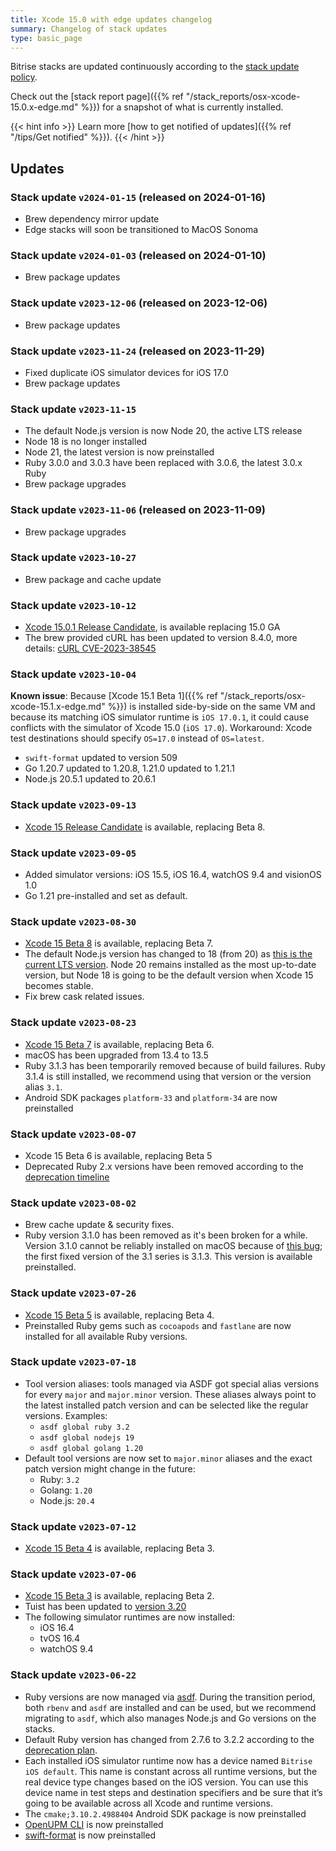 ```yaml
---
title: Xcode 15.0 with edge updates changelog
summary: Changelog of stack updates
type: basic_page
---
```


Bitrise stacks are updated continuously according to the [stack update policy](https://devcenter.bitrise.io/en/infrastructure/build-stacks/stack-update-policy.html).

Check out the [stack report page]({{% ref "/stack_reports/osx-xcode-15.0.x-edge.md" %}}) for a snapshot of what is currently installed.

{{< hint info >}}
Learn more [how to get notified of updates]({{% ref "/tips/Get notified" %}}).
{{< /hint >}}

## Updates

### Stack update `v2024-01-15` (released on 2024-01-16)

- Brew dependency mirror update
-  Edge stacks will soon be transitioned to MacOS Sonoma

### Stack update `v2024-01-03` (released on 2024-01-10)

- Brew package updates

### Stack update `v2023-12-06` (released on 2023-12-06)

- Brew package updates

### Stack update `v2023-11-24` (released on 2023-11-29)

- Fixed duplicate iOS simulator devices for iOS 17.0
- Brew package updates

### Stack update `v2023-11-15`

- The default Node.js version is now Node 20, the active LTS release
- Node 18 is no longer installed
- Node 21, the latest version is now preinstalled
- Ruby 3.0.0 and 3.0.3 have been replaced with 3.0.6, the latest 3.0.x Ruby
- Brew package upgrades

### Stack update `v2023-11-06` (released on 2023-11-09)

- Brew package upgrades

### Stack update `v2023-10-27`

- Brew package and cache update

### Stack update `v2023-10-12`

- [Xcode 15.0.1 Release Candidate](https://developer.apple.com/documentation/xcode-release-notes/xcode-15_0_1-release-notes), is available replacing 15.0 GA
-  The brew provided cURL has been updated to version 8.4.0, more details: [cURL CVE-2023-38545](https://stacks.bitrise.io/announcements/curl-cve-2023-38545/)

### Stack update `v2023-10-04`

**Known issue**: Because [Xcode 15.1 Beta 1]({{% ref "/stack_reports/osx-xcode-15.1.x-edge.md" %}}) is installed side-by-side on the same VM and because its matching iOS simulator runtime is `iOS 17.0.1`, it could cause conflicts with the simulator of Xcode 15.0 (`iOS 17.0`). Workaround: Xcode test destinations should specify `OS=17.0` instead of `OS=latest`.

- `swift-format` updated to version 509
- Go 1.20.7 updated to 1.20.8, 1.21.0 updated to 1.21.1
- Node.js 20.5.1 updated to 20.6.1


### Stack update `v2023-09-13`

- [Xcode 15 Release Candidate](https://developer.apple.com/documentation/xcode-release-notes/xcode-15-release-notes) is available, replacing Beta 8.

### Stack update `v2023-09-05`

- Added simulator versions: iOS 15.5, iOS 16.4, watchOS 9.4 and visionOS 1.0
- Go 1.21 pre-installed and set as default.

### Stack update `v2023-08-30`

- [Xcode 15 Beta 8](https://developer.apple.com/documentation/xcode-release-notes/xcode-15-release-notes) is available, replacing Beta 7.
- The default Node.js version has changed to 18 (from 20) as [this is the current LTS version](https://endoflife.date/nodejs). Node 20 remains installed as the most up-to-date version, but Node 18 is going to be the default version when Xcode 15 becomes stable.
- Fix brew cask related issues.


### Stack update `v2023-08-23`

- [Xcode 15 Beta 7](https://developer.apple.com/documentation/xcode-release-notes/xcode-15-release-notes) is available, replacing Beta 6.
- macOS has been upgraded from 13.4 to 13.5
- Ruby 3.1.3 has been temporarily removed because of build failures. Ruby 3.1.4 is still installed, we recommend using that version or the version alias `3.1`.
- Android SDK packages `platform-33` and `platform-34` are now preinstalled

### Stack update `v2023-08-07`

- Xcode 15 Beta 6 is available, replacing Beta 5
- Deprecated Ruby 2.x versions have been removed according to the [deprecation timeline](https://discuss.bitrise.io/t/ruby-2-7-x-deprecation/22544)

### Stack update `v2023-08-02`

- Brew cache update & security fixes.
- Ruby version 3.1.0 has been removed as it's been broken for a while. Version 3.1.0 cannot be reliably installed on macOS because of [this bug](https://bugs.ruby-lang.org/issues/18912); the first fixed version of the 3.1 series is 3.1.3. This version is available preinstalled.

### Stack update `v2023-07-26`

- [Xcode 15 Beta 5](https://developer.apple.com/documentation/xcode-release-notes/xcode-15-release-notes) is available, replacing Beta 4.
- Preinstalled Ruby gems such as `cocoapods` and `fastlane` are now installed for all available Ruby versions.

### Stack update `v2023-07-18`

- Tool version aliases: tools managed via ASDF got special alias versions for every `major` and `major.minor` version. These aliases always point to the latest installed patch version and can be selected like the regular versions. Examples:
  - `asdf global ruby 3.2`
  - `asdf global nodejs 19`
  - `asdf global golang 1.20`
- Default tool versions are now set to `major.minor` aliases and the exact patch version might change in the future:
  - Ruby: `3.2`
  - Golang: `1.20`
  - Node.js: `20.4`

### Stack update `v2023-07-12`

- [Xcode 15 Beta 4](https://developer.apple.com/documentation/xcode-release-notes/xcode-15-release-notes) is available, replacing Beta 3.

### Stack update `v2023-07-06`

- [Xcode 15 Beta 3](https://developer.apple.com/documentation/xcode-release-notes/xcode-15-release-notes) is available, replacing Beta 2.
- Tuist has been updated to [version 3.20](https://github.com/tuist/tuist/releases/tag/3.20.0)
- The following simulator runtimes are now installed:
  - iOS 16.4
  - tvOS 16.4
  - watchOS 9.4

### Stack update `v2023-06-22`

- Ruby versions are now managed via [asdf](https://asdf-vm.com/). During the transition period, both `rbenv` and `asdf` are installed and can be used, but we recommend migrating to `asdf`, which also manages Node.js and Go versions on the stacks.
- Default Ruby version has changed from 2.7.6 to 3.2.2 according to the [deprecation plan](https://discuss.bitrise.io/t/ruby-2-7-x-deprecation/22544).
- Each installed iOS simulator runtime now has a device named `Bitrise iOS default`. This name is constant across all runtime versions, but the real device type changes based on the iOS version. You can use this device name in test steps and destination specifiers and be sure that it’s going to be available across all Xcode and runtime versions.
- The `cmake;3.10.2.4988404` Android SDK package is now preinstalled
- [OpenUPM CLI](https://openupm.com/) is now preinstalled
- [swift-format](https://github.com/apple/swift-format) is now preinstalled

